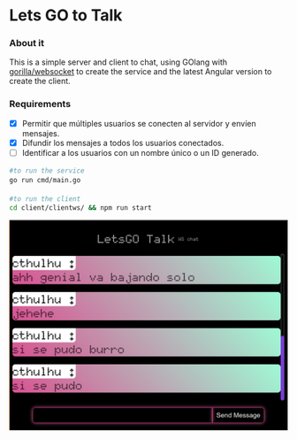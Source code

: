 # Lets GO to Talk

### About it
This is a simple server and client to chat, using GOlang with [gorilla/websocket](https://github.com/gorilla/websocket) to create the service and the latest Angular version to create the client.

### Requirements
- [x] Permitir que múltiples usuarios se conecten al servidor y envíen mensajes.
- [x] Difundir los mensajes a todos los usuarios conectados.
- [ ] Identificar a los usuarios con un nombre único o un ID generado.

```sh
#to run the service
go run cmd/main.go

#to run the client
cd client/clientws/ && npm run start
```

![image](./pics/good.png)
